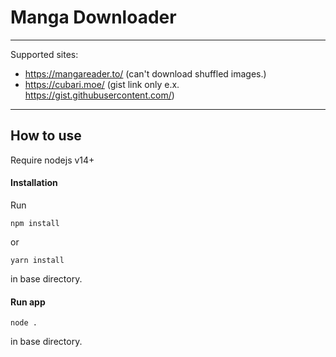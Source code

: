 # Manga Downloader

---

Supported sites:
- https://mangareader.to/  (can't download shuffled images.)
- https://cubari.moe/  (gist link only e.x. https://gist.githubusercontent.com/)

---

## How to use

Require nodejs v14+

#### Installation

Run
```
npm install
```

or 

```
yarn install
```

in base directory.

#### Run app

```
node .
```

in base directory.